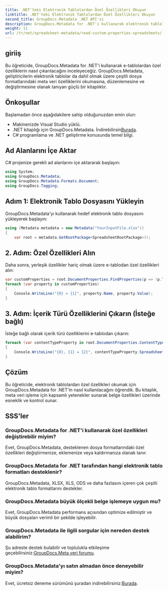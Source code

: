 ```yaml
---
title: .NET'teki Elektronik Tablolardan Özel Özellikleri Okuyun
linktitle: .NET'teki Elektronik Tablolardan Özel Özellikleri Okuyun
second_title: GroupDocs.Metadata .NET API'si
description: GroupDocs.Metadata for .NET'i kullanarak elektronik tablolardan özel özellikleri nasıl çıkaracağınızı öğrenin. .NET uygulamalarınızda meta veri işlemeyi geliştirin.
weight: 11
url: /tr/net/spreadsheet-metadata/read-custom-properties-spreadsheets/
---
```

## giriiş
Bu öğreticide, GroupDocs.Metadata for .NET'i kullanarak e-tablolardan özel özelliklerin nasıl çıkarılacağını inceleyeceğiz. GroupDocs.Metadata, geliştiricilerin elektronik tablolar da dahil olmak üzere çeşitli dosya formatlarındaki meta veri özelliklerini okumasına, düzenlemesine ve değiştirmesine olanak tanıyan güçlü bir kitaplıktır.
## Önkoşullar
Başlamadan önce aşağıdakilere sahip olduğunuzdan emin olun:
- Makinenizde Visual Studio yüklü.
-  .NET kitaplığı için GroupDocs.Metadata. İndirebilirsin[Burada](https://releases.groupdocs.com/metadata/net/).
- C# programlama ve .NET geliştirme konusunda temel bilgi.

## Ad Alanlarını İçe Aktar
C# projenize gerekli ad alanlarını içe aktararak başlayın:
```csharp
using System;
using GroupDocs.Metadata;
using GroupDocs.Metadata.Formats.Document;
using GroupDocs.Tagging;
```
## Adım 1: Elektronik Tablo Dosyasını Yükleyin
GroupDocs.Metadata'yı kullanarak hedef elektronik tablo dosyasını yükleyerek başlayın:
```csharp
using (Metadata metadata = new Metadata("YourInputFile.xlsx"))
{
    var root = metadata.GetRootPackage<SpreadsheetRootPackage>();
```
## 2. Adım: Özel Özellikleri Alın
Daha sonra, yerleşik özellikler hariç olmak üzere e-tablodan özel özellikleri alın:
```csharp
var customProperties = root.DocumentProperties.FindProperties(p => !p.Tags.Contains(Tags.Document.BuiltIn));
foreach (var property in customProperties)
{
    Console.WriteLine("{0} = {1}", property.Name, property.Value);
}
```
## 3. Adım: İçerik Türü Özelliklerini Çıkarın (İsteğe bağlı)
İsteğe bağlı olarak içerik türü özelliklerini e-tablodan çıkarın:
```csharp
foreach (var contentTypeProperty in root.DocumentProperties.ContentTypeProperties.ToList())
{
    Console.WriteLine("{0}, {1} = {2}", contentTypeProperty.SpreadsheetPropertyType, contentTypeProperty.Name, contentTypeProperty.SpreadsheetPropertyValue);
}
```

## Çözüm
Bu öğreticide, elektronik tablolardan özel özellikleri okumak için GroupDocs.Metadata for .NET'in nasıl kullanılacağını öğrendik. Bu kitaplık, meta veri işleme için kapsamlı yetenekler sunarak belge özellikleri üzerinde esneklik ve kontrol sunar.

## SSS'ler
### GroupDocs.Metadata for .NET'i kullanarak özel özellikleri değiştirebilir miyim?
Evet, GroupDocs.Metadata, desteklenen dosya formatlarındaki özel özellikleri değiştirmenize, eklemenize veya kaldırmanıza olanak tanır.
### GroupDocs.Metadata for .NET tarafından hangi elektronik tablo formatları desteklenir?
GroupDocs.Metadata, XLSX, XLS, ODS ve daha fazlasını içeren çok çeşitli elektronik tablo formatlarını destekler.
### GroupDocs.Metadata büyük ölçekli belge işlemeye uygun mu?
Evet, GroupDocs.Metadata performans açısından optimize edilmiştir ve büyük dosyaları verimli bir şekilde işleyebilir.
### GroupDocs.Metadata ile ilgili sorgular için nereden destek alabilirim?
 Şu adreste destek bulabilir ve toplulukla etkileşime geçebilirsiniz:[GroupDocs.Meta veri forumu](https://forum.groupdocs.com/c/metadata/14).
### GroupDocs.Metadata'yı satın almadan önce deneyebilir miyim?
 Evet, ücretsiz deneme sürümünü şuradan indirebilirsiniz:[Burada](https://releases.groupdocs.com/).